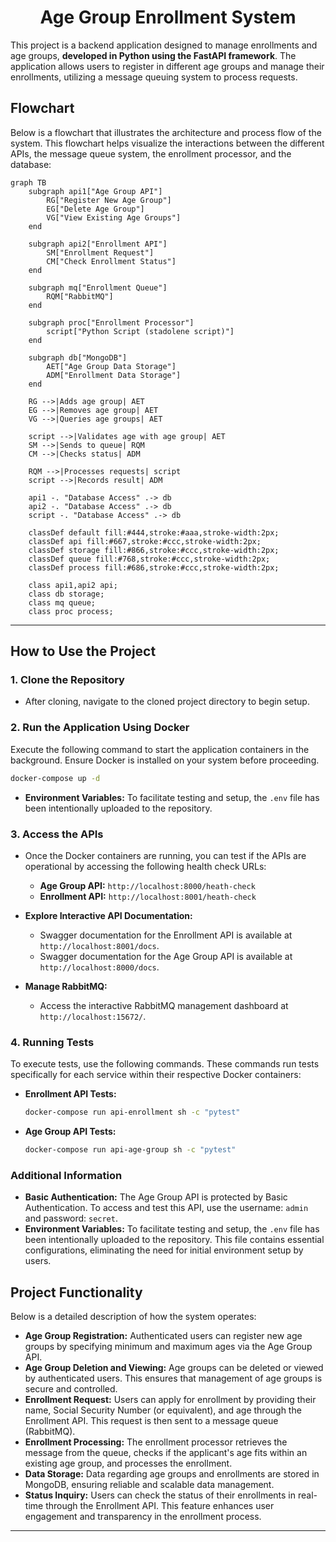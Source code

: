 <h1 align="center">Age Group Enrollment System</h1>

This project is a backend application designed to manage enrollments and age groups, **developed in Python using the FastAPI framework**. The application allows users to register in different age groups and manage their enrollments, utilizing a message queuing system to process requests.

## Flowchart

Below is a flowchart that illustrates the architecture and process flow of the system. This flowchart helps visualize the interactions between the different APIs, the message queue system, the enrollment processor, and the database:

```mermaid
graph TB
    subgraph api1["Age Group API"]
        RG["Register New Age Group"]
        EG["Delete Age Group"]
        VG["View Existing Age Groups"]
    end

    subgraph api2["Enrollment API"]
        SM["Enrollment Request"]
        CM["Check Enrollment Status"]
    end

    subgraph mq["Enrollment Queue"]
        RQM["RabbitMQ"]
    end

    subgraph proc["Enrollment Processor"]
        script["Python Script (stadolene script)"]
    end

    subgraph db["MongoDB"]
        AET["Age Group Data Storage"]
        ADM["Enrollment Data Storage"]
    end

    RG -->|Adds age group| AET
    EG -->|Removes age group| AET
    VG -->|Queries age groups| AET

    script -->|Validates age with age group| AET
    SM -->|Sends to queue| RQM
    CM -->|Checks status| ADM

    RQM -->|Processes requests| script
    script -->|Records result| ADM

    api1 -. "Database Access" .-> db
    api2 -. "Database Access" .-> db
    script -. "Database Access" .-> db

    classDef default fill:#444,stroke:#aaa,stroke-width:2px;
    classDef api fill:#667,stroke:#ccc,stroke-width:2px;
    classDef storage fill:#866,stroke:#ccc,stroke-width:2px;
    classDef queue fill:#768,stroke:#ccc,stroke-width:2px;
    classDef process fill:#686,stroke:#ccc,stroke-width:2px;

    class api1,api2 api;
    class db storage;
    class mq queue;
    class proc process;
```


---

## How to Use the Project

### 1. Clone the Repository
  - After cloning, navigate to the cloned project directory to begin setup.

### 2. Run the Application Using Docker
Execute the following command to start the application containers in the background. Ensure Docker is installed on your system before proceeding.

```bash
docker-compose up -d
```
 - **Environment Variables:** To facilitate testing and setup, the `.env` file has been intentionally uploaded to the repository.

### 3. Access the APIs

- Once the Docker containers are running, you can test if the APIs are operational by accessing the following health check URLs:
  - **Age Group API:** `http://localhost:8000/heath-check`
  - **Enrollment API:** `http://localhost:8001/heath-check`

- **Explore Interactive API Documentation:**
  - Swagger documentation for the Enrollment API is available at `http://localhost:8001/docs`.
  - Swagger documentation for the Age Group API is available at `http://localhost:8000/docs`.

- **Manage RabbitMQ:**
  - Access the interactive RabbitMQ management dashboard at `http://localhost:15672/`.

### 4. Running Tests

To execute tests, use the following commands. These commands run tests specifically for each service within their respective Docker containers:

- **Enrollment API Tests:**
  ```bash
  docker-compose run api-enrollment sh -c "pytest"
  ```

- **Age Group API Tests:**
  ```bash
  docker-compose run api-age-group sh -c "pytest"
  ```

### Additional Information
- **Basic Authentication:** The Age Group API is protected by Basic Authentication. To access and test this API, use the username: `admin` and password: `secret`.
- **Environment Variables:** To facilitate testing and setup, the `.env` file has been intentionally uploaded to the repository. This file contains essential configurations, eliminating the need for initial environment setup by users.


## Project Functionality
Below is a detailed description of how the system operates:

- **Age Group Registration:** Authenticated users can register new age groups by specifying minimum and maximum ages via the Age Group API.
- **Age Group Deletion and Viewing:** Age groups can be deleted or viewed by authenticated users. This ensures that management of age groups is secure and controlled.
- **Enrollment Request:** Users can apply for enrollment by providing their name, Social Security Number (or equivalent), and age through the Enrollment API. This request is then sent to a message queue (RabbitMQ).
- **Enrollment Processing:** The enrollment processor retrieves the message from the queue, checks if the applicant's age fits within an existing age group, and processes the enrollment.
- **Data Storage:** Data regarding age groups and enrollments are stored in MongoDB, ensuring reliable and scalable data management.
- **Status Inquiry:** Users can check the status of their enrollments in real-time through the Enrollment API. This feature enhances user engagement and transparency in the enrollment process.

--- 


